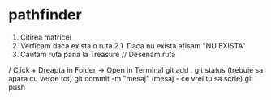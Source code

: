 # pathfinder
1. Citirea matricei
2. Verficam daca exista o ruta
2.1. Daca nu exista afisam "NU EXISTA"
3. Cautam ruta pana la Treasure // Desenam ruta 

/ Click + Dreapta in Folder -> Open in Terminal 
git add .
git status (trebuie sa apara cu verde tot)
git commit -m "mesaj" (mesaj - ce vrei tu sa scrie)
git push